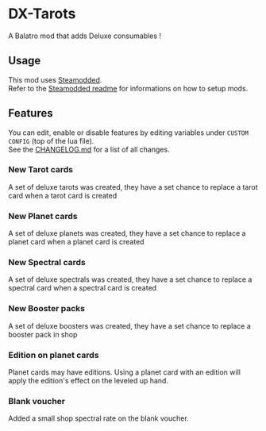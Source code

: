 # DX-Tarots

A Balatro mod that adds Deluxe consumables !

## Usage

This mod uses [Steamodded](https://github.com/Steamopollys/Steamodded/).  
Refer to the [Steamodded readme](https://github.com/Steamopollys/Steamodded?tab=readme-ov-file#how-to-install-a-mod) for informations on how to setup mods.  

## Features

You can edit, enable or disable features by editing variables under `CUSTOM CONFIG` (top of the lua file).  
See the [CHANGELOG.md](./CHANGELOG.md) for a list of all changes.

### New Tarot cards

A set of deluxe tarots was created, they have a set chance to replace a tarot card when a tarot card is created

### New Planet cards

A set of deluxe planets was created, they have a set chance to replace a planet card when a planet card is created

### New Spectral cards

A set of deluxe spectrals was created, they have a set chance to replace a spectral card when a spectral card is created

### New Booster packs

A set of deluxe boosters was created, they have a set chance to replace a booster pack in shop

### Edition on planet cards

Planet cards may have editions. Using a planet card with an edition will apply the edition's effect on the leveled up hand.

### Blank voucher

Added a small shop spectral rate on the blank voucher.
